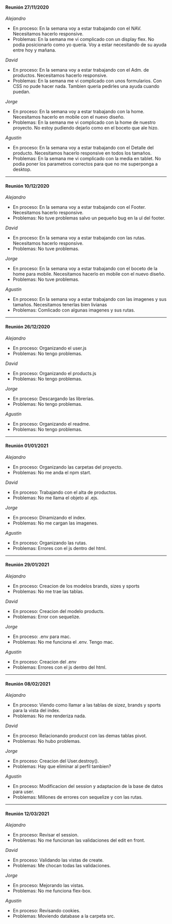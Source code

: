 #### Reunión 27/11/2020

*Alejandro*
- En proceso: En la semana voy a estar trabajando con el NAV. Necesitamos hacerlo responsive.
- Problemas: En la semana me vi complicado con un display flex. No podia posicionarlo como yo queria. Voy a estar necesitando de su ayuda entre hoy y mañana.

*David*
- En proceso: En la semana voy a estar trabajando con el Adm. de productos. Necesitamos hacerlo responsive.
- Problemas: En la semana me vi complicado con unos formularios. Con CSS no pude hacer nada. Tambien queria pedirles una ayuda cuando puedan.

*Jorge*
- En proceso: En la semana voy a estar trabajando con la home. Necesitamos hacerlo en mobile con el nuevo diseño.
- Problemas: En la semana me vi complicado con la home de nuestro proyecto. No estoy pudiendo dejarlo como en el boceto que ale hizo.

*Agustín*
- En proceso: En la semana voy a estar trabajando con el Detalle del producto. Necesitamos hacerlo responsive en todos los tamaños.
- Problemas: En la semana me vi complicado con la media en tablet. No podia poner los parametros correctos para que no me superponga a desktop.

---

#### Reunión 10/12/2020

*Alejandro*
- En proceso: En la semana voy a estar trabajando con el Footer. Necesitamos hacerlo responsive.
- Problemas: No tuve problemas salvo un pequeño bug en la ul del footer.

*David*
- En proceso: En la semana voy a estar trabajando con las rutas. Necesitamos hacerlo responsive.
- Problemas: No tuve problemas.

*Jorge*
- En proceso: En la semana voy a estar trabajando con el boceto de la home para mobile. Necesitamos hacerlo en mobile con el nuevo diseño.
- Problemas: No tuve problemas.

*Agustín*
- En proceso: En la semana voy a estar trabajando con las imagenes y sus tamaños. Necesitamos tenerlas bien livianas
- Problemas: Comlicado con algunas imagenes y sus rutas.

---

#### Reunión 26/12/2020

*Alejandro*
- En proceso: Organizando el user.js
- Problemas: No tengo problemas.

*David*
- En proceso: Organizando el products.js
- Problemas: No tengo problemas.

*Jorge*
- En proceso: Descargando las librerias.
- Problemas: No tengo problemas.

*Agustín*
- En proceso: Organizando el readme.
- Problemas: No tengo problemas.

---

#### Reunión 01/01/2021

*Alejandro*
- En proceso: Organizando las carpetas del proyecto.
- Problemas: No me anda el npm start.

*David*
- En proceso: Trabajando con el alta de productos.
- Problemas: No me llama el objeto al .ejs.

*Jorge*
- En proceso: Dinamizando el index.
- Problemas: No me cargan las imagenes.

*Agustín*
- En proceso: Organizando las rutas.
- Problemas: Errores con el js dentro del html.

---

#### Reunión 29/01/2021

*Alejandro*
- En proceso: Creacion de los modelos brands, sizes y sports
- Problemas: No me trae las tablas.

*David*
- En proceso: Creacion del modelo products.
- Problemas: Error con sequelize.

*Jorge*
- En proceso: .env para mac.
- Problemas: No me funciona el .env. Tengo mac.

*Agustín*
- En proceso: Creacion del .env
- Problemas: Errores con el js dentro del html.

---

#### Reunión 08/02/2021

*Alejandro*
- En proceso: Viendo como llamar a las tablas de sizez, brands y sports para la vista del index.
- Problemas: No me renderiza nada.

*David*
- En proceso: Relacionando producst con las demas tablas pivot.
- Problemas: No hubo problemas.

*Jorge*
- En proceso: Creacion del User.destroy().
- Problemas: Hay que eliminar al perfil tambien?

*Agustín*
- En proceso: Modificacion del session y adaptacion de la base de datos para user.
- Problemas: Millones de errores con sequelize y con las rutas.

---

#### Reunión 12/03/2021

*Alejandro*
- En proceso: Revisar el session.
- Problemas: No me funcionan las validaciones del edit en front.

*David*
- En proceso: Validando las vistas de create.
- Problemas: Me chocan todas las validaciones.

*Jorge*
- En proceso: Mejorando las vistas.
- Problemas: No me funciona flex-box.

*Agustín*
- En proceso: Revisando cookies.
- Problemas: Moviendo database a la carpeta src.